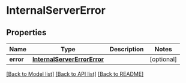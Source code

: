 # InternalServerError

## Properties
Name | Type | Description | Notes
------------ | ------------- | ------------- | -------------
**error** | [**InternalServerErrorError**](InternalServerErrorError.md) |  | [optional] 

[[Back to Model list]](../README.md#documentation-for-models) [[Back to API list]](../README.md#documentation-for-api-endpoints) [[Back to README]](../README.md)


